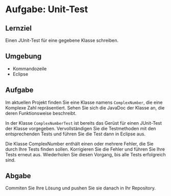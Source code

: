 # Aufgabe: Unit-Test

## Lernziel

Einen JUnit-Test für eine gegebene Klasse schreiben. 


## Umgebung

  * Kommandozeile
  * Eclipse


## Aufgabe

Im aktuellen Projekt finden Sie eine Klasse namens `ComplexNumber`, die eine Komplexe Zahl repräsentiert. Sehen Sie sich die JavaDoc der Klasse an, die deren Funktionsweise beschreibt.

In der Klasse `ComplexNumberTest` ist bereits das Gerüst für einen JUnit-Test der Klasse vorgegeben. Vervollständigen Sie die Testmethoden mit den entsprechenden Tests und führen Sie die Test dann in Eclipse aus.

Die Klasse ComplexNumber enthält einen oder mehrere Fehler, die Sie durch Ihre Tests finden sollen. Korrigieren Sie die Fehler und führen Sie Ihre Tests erneut aus. Wiederholen Sie diesen Vorgang, bis alle Tests erfolgreich sind.


## Abgabe

Commiten Sie Ihre Lösung und pushen Sie sie danach in Ihr Repository.
